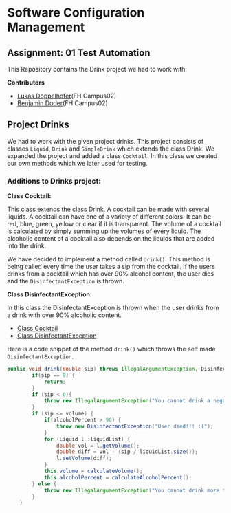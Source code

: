 # Software Configuration Management

## Assignment: 01 Test Automation

This Repository contains the Drink project we had to work with.

**Contributors**

* [Lukas Doppelhofer](https://github.com/LukasDoppelhofer)(FH Campus02)
* [Benjamin Doder](https://github.com/doderben)(FH Campus02)

## Project Drinks

We had to work with the given project drinks. This project consists of classes `Liquid`, `Drink` and `SimpleDrink` which extends the class Drink. We expanded the project and added a class `Cocktail`. In this class we created our own methods which we later used for testing. 

### Additions to Drinks project:

**Class Cocktail:** 

This class extends the class Drink. A cocktail can be made with several liquids. A cocktail can have one of a variety of different colors. It can be red, blue, green, yellow or clear if it is transparent. The volume of a cocktail is calculated by simply summing up the volumes of every liquid. The alcoholic content of a cocktail also depends on the liquids that are added into the drink.

We have decided to implement a method called `drink()`. This method is being called every time the user takes a sip from the cocktail. If the users drinks from a cocktail which has over 90% alcohol content, the user dies and the `DisinfectantException` is thrown.

**Class DisinfectantException:** 

In this class the DisinfectantException is thrown when the user drinks from a drink with over 90% alcoholic content.

* [Class Cocktail](https://github.com/LukasDoppelhofer/20-Abgabe01-Doppelhofer-Doder/blob/master/src/main/java/at/fhj/iit/Cocktail.java)
* [Class DisinfectantException](https://github.com/LukasDoppelhofer/20-Abgabe01-Doppelhofer-Doder/blob/master/src/main/java/at/fhj/iit/DisinfectantException.java)

Here is a code snippet of the method `drink()` which throws the self made `DisinfectantException`. 

```java
public void drink(double sip) throws IllegalArgumentException, DisinfectantException{
        if(sip == 0) {
            return;
        }
        if (sip < 0){
            throw new IllegalArgumentException("You cannot drink a negative amount!!!");
        }
        if (sip <= volume) {
            if(alcoholPercent > 90) {
                throw new DisinfectantException("User died!!! :(");
            }
            for (Liquid l :liquidList) {
                double vol = l.getVolume();
                double diff = vol - (sip / liquidList.size());
                l.setVolume(diff);
            }
            this.volume = calculateVolume();
            this.alcoholPercent = calculateAlcoholPercent();
        } else {
            throw new IllegalArgumentException("You cannot drink more than what is in your cup!!! :-)");
        }
    }
```

